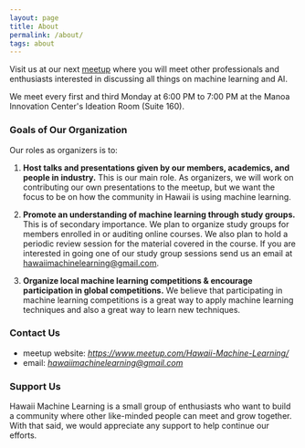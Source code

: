 ```yaml
---
layout: page
title: About
permalink: /about/
tags: about
---
```


Visit us at our next [meetup](https://www.meetup.com/Hawaii-Machine-Learning/) where you will meet other professionals and enthusiasts interested in discussing all things on machine learning and AI.  

We meet every first and third Monday at 6:00 PM to 7:00 PM at the Manoa Innovation Center's Ideation Room (Suite 160).  

### Goals of Our Organization
Our roles as organizers is to:

1. **Host talks and presentations given by our members, academics, and people in industry.**
This is our main role. As organizers, we will work on contributing our own presentations to the meetup, but we want the focus to be on how the community in Hawaii is using machine learning.

2. **Promote an understanding of machine learning through study groups.**
This is of secondary importance.  We plan to organize study groups for members enrolled in or auditing online courses. We also plan to hold a periodic review session for the material covered in the course.  If you are interested in going one of our study group sessions send us an email at hawaiimachinelearning@gmail.com.

3. **Organize local machine learning competitions & encourage participation in global competitions.**
We believe that participating in machine learning competitions is a great way to apply machine learning techniques and also a great way to learn new techniques. 


### Contact Us

* meetup website: *https://www.meetup.com/Hawaii-Machine-Learning/*
* email: *hawaiimachinelearning@gmail.com*



### Support Us
Hawaii Machine Learning is a small group of enthusiasts who want to build a community where other like-minded people can meet and grow together. With that said, we would appreciate any support to help continue our efforts.

